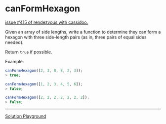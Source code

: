 # canFormHexagon

[issue #415 of rendezvous with cassidoo.](https://buttondown.com/cassidoo/archive/simplicity-is-the-glory-of-expression-walt-whitman)

Given an array of side lengths, write a function to determine
they can form a hexagon with three side-length pairs
(as in, three pairs of equal sides needed).

Return `true` if possible.

Example:

```ts
canFormHexagon([2, 3, 8, 8, 2, 3]);
> true;

canFormHexagon([1, 2, 3, 4, 5, 6]);
> false;

canFormHexagon([2, 2, 2, 2, 2, 2, 2]);
> false;
```

---

[Solution Playground](https://tsplay.dev/NBOPpm)
